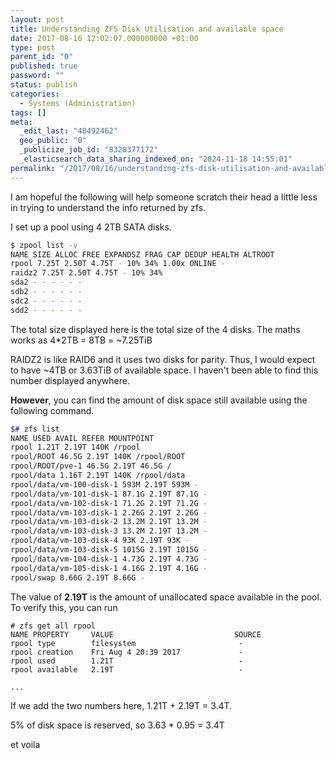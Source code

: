 ```yaml
---
layout: post
title: Understanding ZFS Disk Utilisation and available space
date: 2017-08-16 12:02:07.000000000 +01:00
type: post
parent_id: "0"
published: true
password: ""
status: publish
categories:
  - Systems (Administration)
tags: []
meta:
  _edit_last: "48492462"
  geo_public: "0"
  _publicize_job_id: "8320377172"
  _elasticsearch_data_sharing_indexed_on: "2024-11-18 14:55:01"
permalink: "/2017/08/16/understanding-zfs-disk-utilisation-and-available-space/"
---
```


I am hopeful the following will help someone scratch their head a little less in
trying to understand the info returned by zfs.

I set up a pool using 4 2TB SATA disks.

```bash
$ zpool list -v
NAME SIZE ALLOC FREE EXPANDSZ FRAG CAP DEDUP HEALTH ALTROOT
rpool 7.25T 2.50T 4.75T - 10% 34% 1.00x ONLINE -
raidz2 7.25T 2.50T 4.75T - 10% 34%
sda2 - - - - - -
sdb2 - - - - - -
sdc2 - - - - - -
sdd2 - - - - - -
```

The total size displayed here is the total size of the 4 disks. The maths works
as 4\*2TB = 8TB = ~7.25TiB

RAIDZ2 is like RAID6 and it uses two disks for parity. Thus, I would expect to
have ~4TB or 3.63TiB of available space. I haven't been able to find this number
displayed anywhere.

**However**, you can find the amount of disk space still available using the
following command.

```bash
$# zfs list
NAME USED AVAIL REFER MOUNTPOINT
rpool 1.21T 2.19T 140K /rpool
rpool/ROOT 46.5G 2.19T 140K /rpool/ROOT
rpool/ROOT/pve-1 46.5G 2.19T 46.5G /
rpool/data 1.16T 2.19T 140K /rpool/data
rpool/data/vm-100-disk-1 593M 2.19T 593M -
rpool/data/vm-101-disk-1 87.1G 2.19T 87.1G -
rpool/data/vm-102-disk-1 71.2G 2.19T 71.2G -
rpool/data/vm-103-disk-1 2.26G 2.19T 2.26G -
rpool/data/vm-103-disk-2 13.2M 2.19T 13.2M -
rpool/data/vm-103-disk-3 13.2M 2.19T 13.2M -
rpool/data/vm-103-disk-4 93K 2.19T 93K -
rpool/data/vm-103-disk-5 1015G 2.19T 1015G -
rpool/data/vm-104-disk-1 4.73G 2.19T 4.73G -
rpool/data/vm-105-disk-1 4.16G 2.19T 4.16G -
rpool/swap 8.66G 2.19T 8.66G -
```

The value of **2.19T** is the amount of unallocated space available in the pool.
To verify this, you can run

```
# zfs get all rpool
NAME PROPERTY     VALUE                           SOURCE
rpool type        filesystem                       -
rpool creation    Fri Aug 4 20:39 2017             -
rpool used        1.21T                            -
rpool available   2.19T                            -

...

```

If we add the two numbers here, 1.21T + 2.19T = 3.4T.

5% of disk space is reserved, so 3.63 \* 0.95 = 3.4T

et voila
